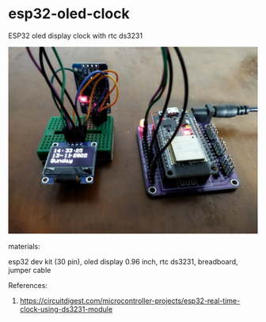 # esp32-oled-clock
ESP32 oled display clock with rtc ds3231

![alt text](https://github.com/jenizar/esp32-oled-clock/blob/main/ds3231.jpg)

materials:

esp32 dev kit (30 pin), oled display 0.96 inch, rtc ds3231, breadboard, jumper cable

References:

1. https://circuitdigest.com/microcontroller-projects/esp32-real-time-clock-using-ds3231-module


